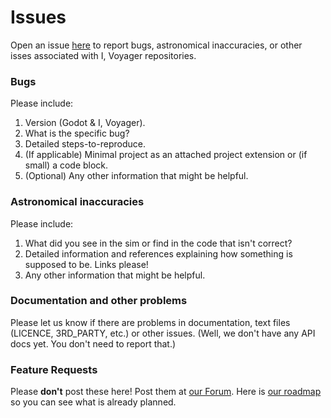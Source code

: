 # Issues
Open an issue [here](https://github.com/ivoyager/ivoyager-bugs/issues) to report bugs, astronomical inaccuracies, or other isses associated with I, Voyager repositories.
### Bugs
Please include:
1. Version (Godot & I, Voyager).
2. What is the specific bug?
3. Detailed steps-to-reproduce.
4. (If applicable) Minimal project as an attached project extension or (if small) a code block.
5. (Optional) Any other information that might be helpful.
### Astronomical inaccuracies
Please include:
1. What did you see in the sim or find in the code that isn't correct?
2. Detailed information and references explaining how something is supposed to be. Links please!
3. Any other information that might be helpful.
### Documentation and other problems
Please let us know if there are problems in documentation, text files (LICENCE, 3RD_PARTY, etc.) or other issues. (Well, we don't have any API docs yet. You don't need to report that.)
### Feature Requests
Please **don't** post these here! Post them at [our Forum](https://ivoyager.dev/forum). Here is [our roadmap](https://ivoyager.dev/forum/index.php?p=/discussion/41/roadmap) so you can see what is already planned.
